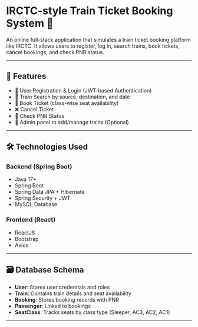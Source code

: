 # IRCTC-style Train Ticket Booking System 🚆

An online full-stack application that simulates a train ticket booking platform like IRCTC. It allows users to register, log in, search trains, book tickets, cancel bookings, and check PNR status.

---

## 📌 Features

- 🔐 User Registration & Login (JWT-based Authentication)
- 🚆 Train Search by source, destination, and date
- 🎫 Book Ticket (class-wise seat availability)
- ❌ Cancel Ticket
- 📄 Check PNR Status
- 🧾 Admin panel to add/manage trains (Optional)

---

## 🛠️ Technologies Used

### Backend (Spring Boot)
- Java 17+
- Spring Boot
- Spring Data JPA + Hibernate
- Spring Security + JWT
- MySQL Database

### Frontend (React)
- ReactJS
- Bootstrap
- Axios

---

## 🗃️ Database Schema

- **User**: Stores user credentials and roles
- **Train**: Contains train details and seat availability
- **Booking**: Stores booking records with PNR
- **Passenger**: Linked to bookings
- **SeatClass**: Tracks seats by class type (Sleeper, AC3, AC2, AC1)

---

